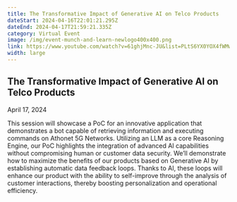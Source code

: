```yaml
---
title: The Transformative Impact of Generative AI on Telco Products
dateStart: 2024-04-16T22:01:21.295Z
dateEnd: 2024-04-17T21:59:21.335Z
category: Virtual Event
image: /img/event-munch-and-learn-newlogo400x400.png
link: https://www.youtube.com/watch?v=61ghjMnc-JU&list=PLtS6YX0YOX4fWMwKbp9blyI1GLdXlbWjY
width: large
---
```

## The Transformative Impact of Generative AI on Telco Products

April 17, 2024

This session will showcase a PoC for an innovative application that demonstrates a bot capable of retrieving information and executing commands on Athonet 5G Networks. Utilizing an LLM as a core Reasoning Engine, our PoC highlights the integration of advanced AI capabilities without compromising human or customer data security. We’ll demonstrate how to maximize the benefits of our products based on Generative AI by establishing automatic data feedback loops. Thanks to AI, these loops will enhance our product with the ability to self-improve through the analysis of customer interactions, thereby boosting personalization and operational efficiency. 
